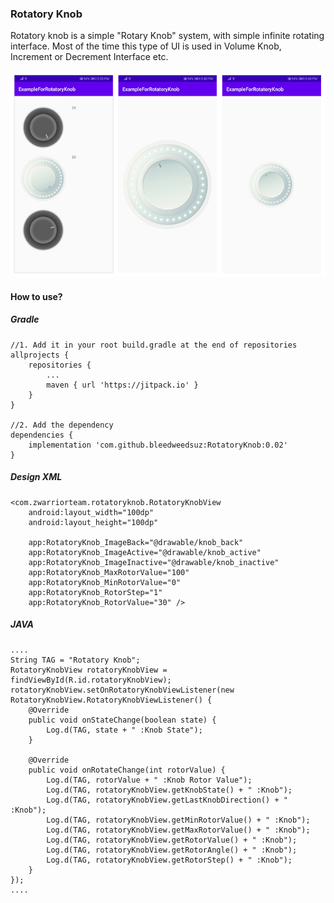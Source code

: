 ### Rotatory Knob
Rotatory knob is a simple "Rotary Knob" system, with simple infinite rotating interface. Most of the time this type of UI is used in Volume Knob, Increment or Decrement Interface etc.

![Tests Screenshot](https://github.com/bleedweedsuz/RotatoryKnob/blob/master/Screenshot/screenshot.jpg)

#### How to use?
##### Gradle
```
//1. Add it in your root build.gradle at the end of repositories
allprojects {
    repositories {
        ...
        maven { url 'https://jitpack.io' }
    }
}

//2. Add the dependency
dependencies {
    implementation 'com.github.bleedweedsuz:RotatoryKnob:0.02'
}
```

##### Design XML
```
<com.zwarriorteam.rotatoryknob.RotatoryKnobView
    android:layout_width="100dp"
    android:layout_height="100dp"

    app:RotatoryKnob_ImageBack="@drawable/knob_back"
    app:RotatoryKnob_ImageActive="@drawable/knob_active"
    app:RotatoryKnob_ImageInactive="@drawable/knob_inactive"
    app:RotatoryKnob_MaxRotorValue="100"
    app:RotatoryKnob_MinRotorValue="0"
    app:RotatoryKnob_RotorStep="1"
    app:RotatoryKnob_RotorValue="30" />
```

##### JAVA
```
....
String TAG = "Rotatory Knob";
RotatoryKnobView rotatoryKnobView = findViewById(R.id.rotatoryKnobView);
rotatoryKnobView.setOnRotatoryKnobViewListener(new RotatoryKnobView.RotatoryKnobViewListener() {
    @Override
    public void onStateChange(boolean state) {
        Log.d(TAG, state + " :Knob State");
    }

    @Override
    public void onRotateChange(int rotorValue) {
        Log.d(TAG, rotorValue + " :Knob Rotor Value");
        Log.d(TAG, rotatoryKnobView.getKnobState() + " :Knob");
        Log.d(TAG, rotatoryKnobView.getLastKnobDirection() + " :Knob");
        Log.d(TAG, rotatoryKnobView.getMinRotorValue() + " :Knob");
        Log.d(TAG, rotatoryKnobView.getMaxRotorValue() + " :Knob");
        Log.d(TAG, rotatoryKnobView.getRotorValue() + " :Knob");
        Log.d(TAG, rotatoryKnobView.getRotorAngle() + " :Knob");
        Log.d(TAG, rotatoryKnobView.getRotorStep() + " :Knob");
    }
});
....
```